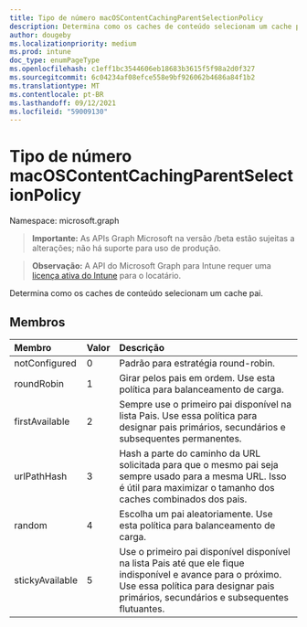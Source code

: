 ```yaml
---
title: Tipo de número macOSContentCachingParentSelectionPolicy
description: Determina como os caches de conteúdo selecionam um cache pai.
author: dougeby
ms.localizationpriority: medium
ms.prod: intune
doc_type: enumPageType
ms.openlocfilehash: c1eff1bc3544606eb18683b3615f5f98a2d0f327
ms.sourcegitcommit: 6c04234af08efce558e9bf926062b4686a84f1b2
ms.translationtype: MT
ms.contentlocale: pt-BR
ms.lasthandoff: 09/12/2021
ms.locfileid: "59009130"
---
```

# <a name="macoscontentcachingparentselectionpolicy-enum-type"></a>Tipo de número macOSContentCachingParentSelectionPolicy

Namespace: microsoft.graph

> **Importante:** As APIs Graph Microsoft na versão /beta estão sujeitas a alterações; não há suporte para uso de produção.

> **Observação:** A API do Microsoft Graph para Intune requer uma [licença ativa do Intune](https://go.microsoft.com/fwlink/?linkid=839381) para o locatário.

Determina como os caches de conteúdo selecionam um cache pai.

## <a name="members"></a>Membros
|Membro|Valor|Descrição|
|:---|:---|:---|
|notConfigured|0|Padrão para estratégia round-robin.|
|roundRobin|1|Girar pelos pais em ordem. Use esta política para balanceamento de carga.|
|firstAvailable|2|Sempre use o primeiro pai disponível na lista Pais. Use essa política para designar pais primários, secundários e subsequentes permanentes.|
|urlPathHash|3|Hash a parte do caminho da URL solicitada para que o mesmo pai seja sempre usado para a mesma URL. Isso é útil para maximizar o tamanho dos caches combinados dos pais.|
|random|4 |Escolha um pai aleatoriamente. Use esta política para balanceamento de carga.|
|stickyAvailable|5 |Use o primeiro pai disponível disponível na lista Pais até que ele fique indisponível e avance para o próximo. Use essa política para designar pais primários, secundários e subsequentes flutuantes.|




